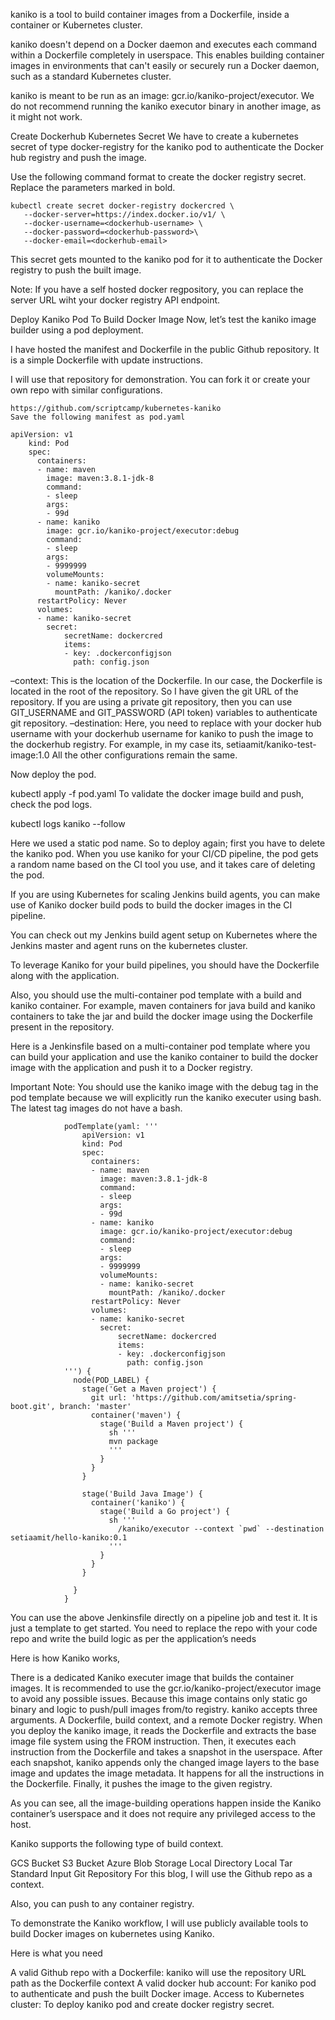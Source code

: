kaniko is a tool to build container images from a Dockerfile, inside a container or Kubernetes cluster.

kaniko doesn't depend on a Docker daemon and executes each command within a Dockerfile completely in userspace. This enables building container images in environments that can't easily or securely run a Docker daemon, such as a standard Kubernetes cluster.

kaniko is meant to be run as an image: gcr.io/kaniko-project/executor. We do not recommend running the kaniko executor binary in another image, as it might not work.

Create Dockerhub Kubernetes Secret
We have to create a kubernetes secret of type docker-registry for the kaniko pod to authenticate the Docker hub registry and push the image.

Use the following command format to create the docker registry secret. Replace the parameters marked in bold.
 ```
kubectl create secret docker-registry dockercred \
    --docker-server=https://index.docker.io/v1/ \
    --docker-username=<dockerhub-username> \
    --docker-password=<dockerhub-password>\
    --docker-email=<dockerhub-email>
```            
This secret gets mounted to the kaniko pod for it to authenticate the Docker registry to push the built image.

Note: If you have a self hosted docker regpository, you can replace the server URL wiht your docker registry API endpoint.

Deploy Kaniko Pod To Build Docker Image
Now, let’s test the kaniko image builder using a pod deployment.

I have hosted the manifest and Dockerfile in the public Github repository. It is a simple Dockerfile with update instructions.

I will use that repository for demonstration. You can fork it or create your own repo with similar configurations.

```
https://github.com/scriptcamp/kubernetes-kaniko
Save the following manifest as pod.yaml

apiVersion: v1
    kind: Pod
    spec:
      containers:
      - name: maven
        image: maven:3.8.1-jdk-8
        command:
        - sleep
        args:
        - 99d
      - name: kaniko
        image: gcr.io/kaniko-project/executor:debug
        command:
        - sleep
        args:
        - 9999999
        volumeMounts:
        - name: kaniko-secret
          mountPath: /kaniko/.docker
      restartPolicy: Never
      volumes:
      - name: kaniko-secret
        secret:
            secretName: dockercred
            items:
            - key: .dockerconfigjson
              path: config.json
 ```
 
              
–context: This is the location of the Dockerfile. In our case, the Dockerfile is located in the root of the repository. So I have given the git URL of the repository. If you are using a private git repository, then you can use GIT_USERNAME and GIT_PASSWORD (API token) variables to authenticate git repository.
–destination: Here, you need to replace <dockerhub-username> with your docker hub username with your dockerhub username for kaniko to push the image to the dockerhub registry. For example, in my case its, setiaamit/kaniko-test-image:1.0
All the other configurations remain the same.

Now deploy the pod.

kubectl apply -f pod.yaml
To validate the docker image build and push, check the pod logs.

kubectl logs kaniko --follow

Here we used a static pod name. So to deploy again; first you have to delete the kaniko pod. When you use kaniko for your CI/CD pipeline, the pod gets a random name based on the CI tool you use, and it takes care of deleting the pod.


If you are using Kubernetes for scaling Jenkins build agents, you can make use of Kaniko docker build pods to build the docker images in the CI pipeline.

You can check out my Jenkins build agent setup on Kubernetes where the Jenkins master and agent runs on the kubernetes cluster.

To leverage Kaniko for your build pipelines, you should have the Dockerfile along with the application.

Also, you should use the multi-container pod template with a build and kaniko container. For example, maven containers for java build and kaniko containers to take the jar and build the docker image using the Dockerfile present in the repository.

Here is a Jenkinsfile based on a multi-container pod template where you can build your application and use the kaniko container to build the docker image with the application and push it to a Docker registry.

Important Note: You should use the kaniko image with the debug tag in the pod template because we will explicitly run the kaniko executer using bash. The latest tag images do not have a bash.

```
            podTemplate(yaml: '''
                apiVersion: v1
                kind: Pod
                spec:
                  containers:
                  - name: maven
                    image: maven:3.8.1-jdk-8
                    command:
                    - sleep
                    args:
                    - 99d
                  - name: kaniko
                    image: gcr.io/kaniko-project/executor:debug
                    command:
                    - sleep
                    args:
                    - 9999999
                    volumeMounts:
                    - name: kaniko-secret
                      mountPath: /kaniko/.docker
                  restartPolicy: Never
                  volumes:
                  - name: kaniko-secret
                    secret:
                        secretName: dockercred
                        items:
                        - key: .dockerconfigjson
                          path: config.json
            ''') {
              node(POD_LABEL) {
                stage('Get a Maven project') {
                  git url: 'https://github.com/amitsetia/spring-boot.git', branch: 'master'
                  container('maven') {
                    stage('Build a Maven project') {
                      sh '''
                      mvn package
                      '''
                    }
                  }
                }

                stage('Build Java Image') {
                  container('kaniko') {
                    stage('Build a Go project') {
                      sh '''
                        /kaniko/executor --context `pwd` --destination setiaamit/hello-kaniko:0.1
                      '''
                    }
                  }
                }

              }
            }

```
 
You can use the above Jenkinsfile directly on a pipeline job and test it. It is just a template to get started. You need to replace the repo with your code repo and write the build logic as per the application’s needs



Here is how Kaniko works,

There is a dedicated Kaniko executer image that builds the container images. It is recommended to use the gcr.io/kaniko-project/executor image to avoid any possible issues. Because this image contains only static go binary and logic to push/pull images from/to registry.
kaniko accepts three arguments. A Dockerfile, build context, and a remote Docker registry.
When you deploy the kaniko image, it reads the Dockerfile and extracts the base image file system using the FROM instruction.
Then, it executes each instruction from the Dockerfile and takes a snapshot in the userspace.
After each snapshot, kaniko appends only the changed image layers to the base image and updates the image metadata. It happens for all the instructions in the Dockerfile.
Finally, it pushes the image to the given registry.


As you can see, all the image-building operations happen inside the Kaniko container’s userspace and it does not require any privileged access to the host.

Kaniko supports the following type of build context.

GCS Bucket
S3 Bucket
Azure Blob Storage
Local Directory
Local Tar
Standard Input
Git Repository
For this blog, I will use the Github repo as a context.

Also, you can push to any container registry.

To demonstrate the Kaniko workflow, I will use publicly available tools to build Docker images on kubernetes using Kaniko.

Here is what you need

A valid Github repo with a Dockerfile: kaniko will use the repository URL path as the Dockerfile context
A valid docker hub account: For kaniko pod to authenticate and push the built Docker image.
Access to Kubernetes cluster: To deploy kaniko pod and create docker registry secret.
